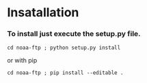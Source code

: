 # Insatallation

### To install just execute the setup.py file.

```console
cd noaa-ftp ; python setup.py install
```
or with pip

```console
cd noaa-ftp ; pip install --editable .
```
